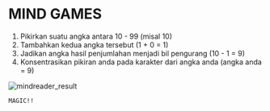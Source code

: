 # MIND GAMES

1. Pikirkan suatu angka antara 10 - 99 (misal 10)
2. Tambahkan kedua angka tersebut (1 + 0 = 1)
3. Jadikan angka hasil penjumlahan menjadi bil pengurang (10 - 1 = 9)
4. Konsentrasikan pikiran anda pada karakter dari angka anda (angka anda = 9)

![mindreader_result](https://github.com/user-attachments/assets/0767c57e-5a06-4974-94f9-7f71a83628c9)

`MAGIC!!`
